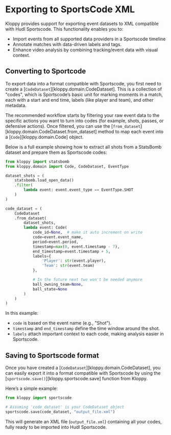 # Exporting to SportsCode XML
Kloppy provides support for exporting event datasets to XML compatible with Hudl Sportscode. This functionality enables you to:

- Import events from all supported data providers in a Sportscode timeline
- Annotate matches with data-driven labels and tags.
- Enhance video analysis by combining tracking/event data with visual context.

## Converting to Sportcode

To export data into a format compatible with Sportscode, you first need to create a [`CodeDataset`][kloppy.domain.CodeDataset]. This is a collection of "codes", which is Sportscode’s basic unit for marking moments in a match, each with a start and end time, labels (like player and team), and other metadata.

The recommended workflow starts by filtering your raw event data to the specific actions you want to turn into codes (for example, shots, passes, or defensive actions).
Once filtered, you can use the [`from_dataset`][kloppy.domain.CodeDataset.from_dataset] method to map each event into a [`Code`][kloppy.domain.Code] object.

Below is a full example showing how to extract all shots from a StatsBomb dataset and prepare them as Sportscode codes:

```python
from kloppy import statsbomb
from kloppy.domain import Code, CodeDataset, EventType

dataset_shots = (
    statsbomb.load_open_data()
    .filter(
        lambda event: event.event_type == EventType.SHOT
    )
)

code_dataset = (
    CodeDataset
    .from_dataset(
        dataset_shots,
        lambda event: Code(
            code_id=None,  # make it auto increment on write
            code=event.event_name,
            period=event.period,
            timestamp=max(0, event.timestamp - 7),
            end_timestamp=event.timestamp + 5,
            labels={
                'Player': str(event.player),
                'Team': str(event.team)
            },

            # In the future next two won't be needed anymore
            ball_owning_team=None,
            ball_state=None
        )
    )
)
```

In this example:

- `code` is based on the event name (e.g., "Shot").
- `timestamp` and `end_timestamp` define the time window around the shot.
- `labels` attach important context to each code, making analysis easier in Sportscode.

## Saving to Sportscode format

Once you have created a [`CodeDataset`][kloppy.domain.CodeDataset], you can easily export it into a format compatible with Sportscode by using the [`sportscode.save()`][kloppy.sportscode.save] function from Kloppy.

Here’s a simple example:

```python
from kloppy import sportscode

# Assuming 'code_dataset' is your CodeDataset object
sportscode.save(code_dataset, "output_file.xml")
```

This will generate an XML file (`output_file.xml`) containing all your codes, fully ready to be imported into Hudl Sportscode.

